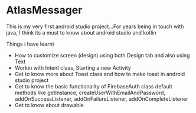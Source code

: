 # AtlasMessager
This is my very first android studio project...For years being in touch with java, I think its a must to know about android studio and kotlin

 Things i have learnt

* How to customize screen (design) using both Design tab and also using Text
* Workin with Intent class, Starting a new Activity
* Get to know more about Toast class and how to make toast in android studio project
* Get to know the basic functionality of FirebaseAuth class default methods like getInstance, createUserWithEmailAndPassword, addOnSuccessListener, addOnFailureListener, addOnCompleteListener
* Get to know about drawable
